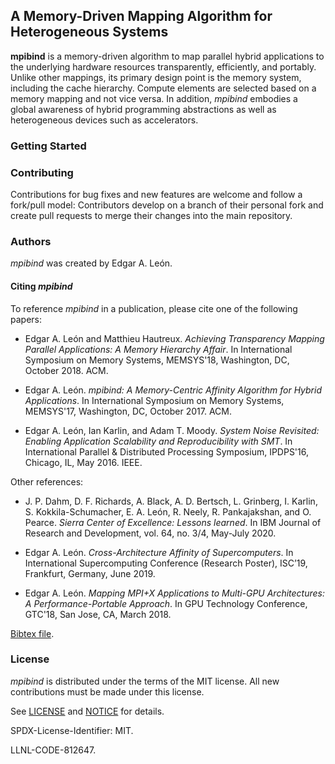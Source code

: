 ## A Memory-Driven Mapping Algorithm for Heterogeneous Systems

**mpibind** is a memory-driven algorithm to map parallel hybrid
applications to the underlying hardware resources transparently,
efficiently, and portably. Unlike other mappings, its primary design point
is the memory system, including the cache hierarchy. Compute elements
are selected based on a memory mapping and not vice versa. In
addition, *mpibind* embodies a global awareness of hybrid programming
abstractions as well as heterogeneous devices such as accelerators.

### Getting Started


### Contributing

Contributions for bug fixes and new features are welcome and follow
a fork/pull model: Contributors develop on a branch of their
personal fork and create pull requests to merge their changes into the
main repository. 

### Authors

*mpibind* was created by Edgar A. León.

#### Citing *mpibind*

To reference *mpibind* in a publication, please cite one of the
following papers:

* Edgar A. León and Matthieu Hautreux. *Achieving Transparency Mapping
  Parallel Applications: A Memory Hierarchy Affair*. In International
  Symposium on Memory Systems, MEMSYS'18, Washington, DC,
  October 2018. ACM. 

* Edgar A. León. *mpibind: A Memory-Centric Affinity Algorithm for
  Hybrid Applications*. In International Symposium on Memory Systems,
  MEMSYS'17, Washington, DC, October 2017. ACM.

* Edgar A. León, Ian Karlin, and Adam T. Moody. *System Noise
  Revisited: Enabling Application Scalability and Reproducibility with
  SMT*. In International Parallel & Distributed Processing Symposium,
  IPDPS'16, Chicago, IL, May 2016. IEEE.
  
Other references: 

* J. P. Dahm, D. F. Richards, A. Black, A. D. Bertsch, L. Grinberg, I. Karlin, S. Kokkila-Schumacher, E. A. León, R. Neely, R. Pankajakshan, and O. Pearce. *Sierra Center of Excellence: Lessons learned*. In IBM Journal of Research and Development, vol. 64, no. 3/4, May-July 2020.

* Edgar A. León. *Cross-Architecture Affinity of Supercomputers*. In International Supercomputing Conference (Research Poster), ISC’19, Frankfurt, Germany, June 2019. 

* Edgar A. León. *Mapping MPI+X Applications to Multi-GPU
  Architectures: A Performance-Portable Approach*. In GPU Technology
  Conference, GTC'18, San Jose, CA, March 2018. 
  
  


[Bibtex file](doc/mpibind.bib). 


### License

*mpibind* is distributed under the terms of the MIT license. All new
contributions must be made under this license. 

See [LICENSE](LICENSE) and [NOTICE](NOTICE) for details.

SPDX-License-Identifier: MIT.

LLNL-CODE-812647.

